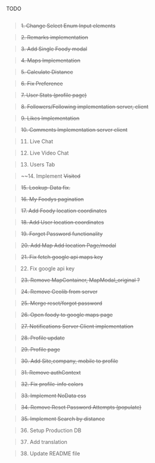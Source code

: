 TODO

##

> ~~1. Change Select Enum Input elements~~

> ~~2. Remarks implementation~~

> ~~3. Add Single Foody modal~~

> ~~4. Maps Implementation~~

> ~~5. Calculate Distance~~

> ~~6. Fix Preference~~

> ~~7. User Stats (profile page)~~

> ~~8. Followers/Following implementation ~~server~~, client~~

> ~~9. Likes Implementation~~

> ~~10. Comments Implementation ~~server~~ client~~

> 11. Live Chat

> 12. Live Video Chat

> 13. Users Tab

> ~~14. Implement ~~Visited~~

> ~~15. Lookup-Data fix.~~

> ~~16. My Foodys pagination~~

> ~~17. Add Foody location coordinates~~

> ~~18. Add User location coordinates~~

> ~~19. Forget Password functionality~~

> ~~20. Add Map Add location Page/modal~~

> ~~21. Fix fetch google api maps key~~

> 22. Fix google api key

> ~~23. Remove MapContainer, MapModal_original ?~~

> ~~24. Remove Geolib from server~~

> ~~25. Merge reset/forgot password~~

> ~~26. Open foody to google maps page~~

> ~~27. Notifications ~~Server~~ Client implementation~~

> ~~28. Profile update~~

> ~~29. Profile page~~

> ~~30. Add Site,company, mobile to profile~~

> ~~31. Remove authContext~~

> ~~32. Fix profile-info colors~~

> ~~33. Implement NoData css~~

> ~~34. Remove Reset Password Attempts (populate)~~

> ~~35. Implement Search by distance~~

> 36. Setup Production DB

> 37. Add translation

> 38. Update README file
